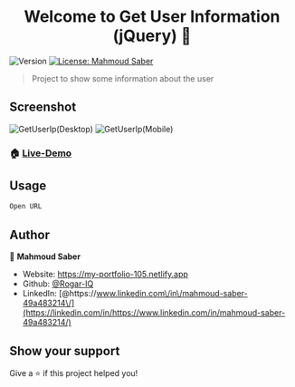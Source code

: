 <h1 align="center">Welcome to Get User Information (jQuery) 👋</h1>
<p>
  <img alt="Version" src="https://img.shields.io/badge/version-1.0.1-blue.svg?cacheSeconds=2592000" />
  <a href="#" target="_blank">
    <img alt="License: Mahmoud Saber" src="https://img.shields.io/badge/License-Mahmoud Saber-yellow.svg" />
  </a>
</p>

> Project to show some information about the user

## Screenshot

![GetUserIp(Desktop)](https://user-images.githubusercontent.com/67934444/162567253-aec430a8-df5e-4e2c-9c94-79811798b1f4.png)
![GetUserIp(Mobile)](https://user-images.githubusercontent.com/67934444/162567267-42c3ef21-fd6f-4b5e-bb13-455e42cc619d.png)

### 🏠 [Live-Demo](https://rogar-iq.github.io/Get-User-Information/)

## Usage

```sh
Open URL
```

## Author

👤 **Mahmoud Saber**

- Website: https://my-portfolio-105.netlify.app
- Github: [@Rogar-IQ](https://github.com/Rogar-IQ)
- LinkedIn: [@https:\/\/www.linkedin.com\/in\/mahmoud-saber-49a483214\/](https://linkedin.com/in/https://www.linkedin.com/in/mahmoud-saber-49a483214/)

## Show your support

Give a ⭐️ if this project helped you!
